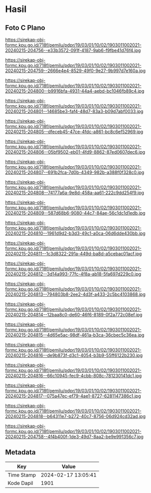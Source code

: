 # Hasil

## Foto C Plano

https://sirekap-obj-formc.kpu.go.id/718f/pemilu/pdpr/19/03/01/10/02/1903011002021-20240215-204756--e33b3572-091f-4187-9ab6-f9fbe41d76f4.jpg

https://sirekap-obj-formc.kpu.go.id/718f/pemilu/pdpr/19/03/01/10/02/1903011002021-20240215-204759--2666e4e4-8529-49f0-9e27-9b997d7e160a.jpg

https://sirekap-obj-formc.kpu.go.id/718f/pemilu/pdpr/19/03/01/10/02/1903011002021-20240215-204800--b9916bfa-4931-44a4-aebd-bc1046fb89c4.jpg

https://sirekap-obj-formc.kpu.go.id/718f/pemilu/pdpr/19/03/01/10/02/1903011002021-20240215-204801--14685be3-faf4-48d7-83a3-b09d7abf0033.jpg

https://sirekap-obj-formc.kpu.go.id/718f/pemilu/pdpr/19/03/01/10/02/1903011002021-20240215-204805--dfeceb45-47ce-4fdc-a861-bc8c6ef52969.jpg

https://sirekap-obj-formc.kpu.go.id/718f/pemilu/pdpr/19/03/01/10/02/1903011002021-20240215-204806--05bf9502-eb01-4fd9-8862-87ed0607dec6.jpg

https://sirekap-obj-formc.kpu.go.id/718f/pemilu/pdpr/19/03/01/10/02/1903011002021-20240215-204807--691b2fca-7d0b-4349-982b-a388f0f328c0.jpg

https://sirekap-obj-formc.kpu.go.id/718f/pemilu/pdpr/19/03/01/10/02/1903011002021-20240215-204808--74177a6a-9e8d-458a-aa61-222c9dd254f9.jpg

https://sirekap-obj-formc.kpu.go.id/718f/pemilu/pdpr/19/03/01/10/02/1903011002021-20240215-204809--587d68b6-9080-44c7-84ae-56c1dc1d1edb.jpg

https://sirekap-obj-formc.kpu.go.id/718f/pemilu/pdpr/19/03/01/10/02/1903011002021-20240215-204810--1961d9d2-b3d3-49c1-a0ca-06d6dde430bb.jpg

https://sirekap-obj-formc.kpu.go.id/718f/pemilu/pdpr/19/03/01/10/02/1903011002021-20240215-204811--1c3d8322-291a-449d-ba8d-a5cebac01acf.jpg

https://sirekap-obj-formc.kpu.go.id/718f/pemilu/pdpr/19/03/01/10/02/1903011002021-20240215-204812--3d14a993-77fc-4f8a-ab18-5fa697d229c0.jpg

https://sirekap-obj-formc.kpu.go.id/718f/pemilu/pdpr/19/03/01/10/02/1903011002021-20240215-204813--794803b8-2ee2-4d3f-a433-2c5bc4103868.jpg

https://sirekap-obj-formc.kpu.go.id/718f/pemilu/pdpr/19/03/01/10/02/1903011002021-20240215-204814--12baa8c0-de60-46f6-8189-0f2a772c08ef.jpg

https://sirekap-obj-formc.kpu.go.id/718f/pemilu/pdpr/19/03/01/10/02/1903011002021-20240215-204815--4d65e5ac-98df-461a-b3ca-36cbec5c36ea.jpg

https://sirekap-obj-formc.kpu.go.id/718f/pemilu/pdpr/19/03/01/10/02/1903011002021-20240215-204816--de9b873f-d3c1-4054-b3b9-55ff6122b230.jpg

https://sirekap-obj-formc.kpu.go.id/718f/pemilu/pdpr/19/03/01/10/02/1903011002021-20240215-204816--66c10945-fec9-4cbb-808c-781230141dc1.jpg

https://sirekap-obj-formc.kpu.go.id/718f/pemilu/pdpr/19/03/01/10/02/1903011002021-20240215-204817--075a47ec-ef79-4ae1-8727-6281147386c1.jpg

https://sirekap-obj-formc.kpu.go.id/718f/pemilu/pdpr/19/03/01/10/02/1903011002021-20240215-204818--b64311e7-b272-40c7-8756-06d924cd32ad.jpg

https://sirekap-obj-formc.kpu.go.id/718f/pemilu/pdpr/19/03/01/10/02/1903011002021-20240215-204758--4f4b400f-1de3-49d7-8aa2-be9e991356c7.jpg


## Metadata

| Key        | Value               |
| ---------- | ------------------- |
| Time Stamp | 2024-02-17 13:05:41 |
| Kode Dapil | 1901                |



